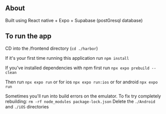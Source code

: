 ## About
Built using React native + Expo + Supabase (postGresql database)

## To run the app
CD into the /frontend directory (`cd ./harbor`)

If it's your first time running this application run `npm install`

If you've installed dependencies with npm first run
`npx expo prebuild --clean`

Then run
`npx expo run`
or for ios
`npx expo run:ios`
or for android
`npx expo run`

Sometimes you'll run into build errors on the emulator. To fix try completely rebuilding:
`rm -rf node_modules package-lock.json`
Delete the `./Android` and `./iOS` directories
